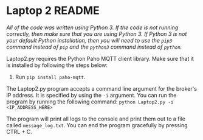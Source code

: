# Laptop 2 README

*All of the code was written using Python 3.  If the code is not running correctly, then make sure that you are using Python 3.  If Python 3 is not your default Python installation, then you will need to use the `pip3` command instead of `pip` and the `python3` command instead of `python`.*

Laptop2.py requires the Python Paho MQTT client library.  Make sure that it is installed by following the steps below:
1. Run `pip install paho-mqtt`.

The Laptop2.py program accepts a command line argument for the broker's IP address.  It is specified by using the `-i` argument.  You can run the program by running the following command:
`python Laptop2.py -i <IP_ADDRESS_HERE>`

The program will print all logs to the console and print them out to a file called `message_log.txt`.  You can end the program gracefully by pressing CTRL + C.
